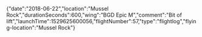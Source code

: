 {"date":"2018-06-22","location":"Mussel Rock","durationSeconds":600,"wing":"BGD Epic M","comment":"Bit of lift","launchTime":1529625600056,"flightNumber":57,"type":"flightlog","flying-location":"Mussel Rock"}
